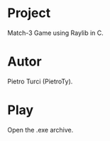 # Project
 Match-3 Game using Raylib in C.

# Autor
 Pietro Turci (PietroTy).

# Play
 Open the .exe archive.
